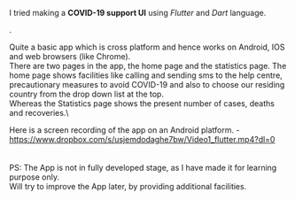 I tried making a <b>COVID-19 support UI</b> using <i>Flutter</i> and <i>Dart</i> language.
<p>.</p>


Quite a basic app which is cross platform and hence works on Android, IOS and web browsers (like Chrome).\
There are two pages in the app, the home page and the statistics page. The home page shows facilities like calling and sending sms to the help centre, precautionary measures to avoid COVID-19 and also to choose our residing country from the drop down list at the top.\
Whereas the Statistics page shows the present number of cases, deaths and recoveries.\



Here is a screen recording of the app on an Android platform. -\
https://www.dropbox.com/s/usjemdodaghe7bw/Video1_flutter.mp4?dl=0
\
\
\
PS: The App is not in fully developed stage, as I have made it for learning purpose only.\
Will try to improve the App later, by providing additional facilities.
